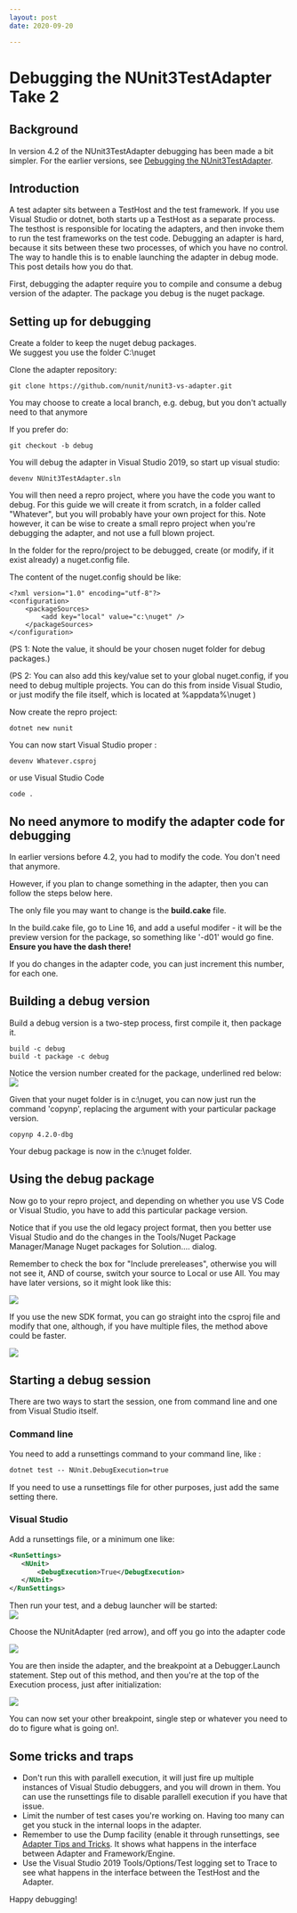```yaml
---
layout: post
date: 2020-09-20

---
```

# Debugging the NUnit3TestAdapter Take 2

## Background

In version 4.2 of the NUnit3TestAdapter debugging has been made a bit simpler.  For the earlier versions, see [Debugging the NUnit3TestAdapter](http://hermit.no/debugging-the-nunit3testadapter/).

## Introduction

A test adapter sits between a TestHost and the test framework.  If you use Visual Studio or dotnet, both starts up a TestHost as a separate process.  The testhost is responsible for locating the adapters, and then invoke them to run the test frameworks on the test code.  Debugging an adapter is hard, because it sits between these two processes, of which you have no control.  The way to handle this is to enable launching the adapter in debug mode.  This post details how you do that.

First, debugging the adapter require you to compile and consume a debug version of the adapter.  The package you debug is the nuget package.


## Setting up for debugging

Create a folder to keep the nuget debug packages.  
We suggest you use the folder C:\nuget

Clone the adapter repository:
```
git clone https://github.com/nunit/nunit3-vs-adapter.git
```

You may choose to create a local branch,  e.g. debug, but you don't actually need to that anymore

If you prefer do:

```
git checkout -b debug
```

You will debug the adapter in Visual Studio 2019, so start up visual studio:

```
devenv NUnit3TestAdapter.sln
```

You will then need a repro project, where you have the code you want to debug.  For this guide we will create it from scratch, in a folder called "Whatever", but you will probably have your own project for this.  Note however, it can be wise to create a small repro project when you're debugging the adapter, and not use a full blown project.

In the folder for the repro/project to be debugged, create (or modify, if it exist already) a nuget.config file.

The content of the nuget.config should be like:
```
<?xml version="1.0" encoding="utf-8"?>
<configuration>    
    <packageSources>    
        <add key="local" value="c:\nuget" />
    </packageSources>
</configuration>
```
(PS 1: Note the value, it should be your chosen nuget folder for debug packages.)

(PS 2: You can also add this key/value set to your global nuget.config, if you need to debug multiple projects. You can do this from inside Visual Studio, or just modify the file itself, which is located at %appdata%\nuget )

Now create the repro project:
```
dotnet new nunit
```

You can now start Visual Studio proper :
```
devenv Whatever.csproj
```
or use Visual Studio Code

```
code .
```

## No need anymore to modify the adapter code for debugging

In earlier versions before 4.2, you had to modify the code.  You don't need that anymore.

However, if you plan to change something in the adapter, then you can follow the steps below here. 

The only file you may want to change is the **build.cake** file.

In the build.cake file, go to Line 16, and add a useful modifer - it will be the preview version for the package, so something like '-d01' would go fine.  
**Ensure you have the dash there!**

If you do changes in the adapter code, you can just increment this number, for each one.

## Building a debug version

Build a debug version is a two-step process, first compile it, then package it.

```
build -c debug
build -t package -c debug
```
Notice the version number created for the package, underlined red below:
![](https://github.com/OsirisTerje/osiristerje.github.io/blob/master/images/packageAdapter.jpg)

Given that your nuget folder is in c:\nuget, you can now just run the command 'copynp', replacing the argument with your particular package version.

```
copynp 4.2.0-dbg
```

Your debug package is now in the c:\nuget folder.

## Using the debug package

Now go to your repro project, and depending on whether you use VS Code or Visual Studio, you have to add this particular package version.  

Notice that if you use the old legacy project format, then you better use Visual Studio and do the changes in the Tools/Nuget Package Manager/Manage Nuget packages for Solution.... dialog.

Remember to check the box for "Include prereleases", otherwise you will not see it, AND of course, switch your source to Local or use All.  You may have later versions, so it might look like this:

![](https://github.com/OsirisTerje/osiristerje.github.io/blob/master/images/UpdatePackage.jpg)

If you use the new SDK format, you can go straight into the csproj file and modify that one, although, if you have multiple files, the method above could be faster.

![](https://github.com/OsirisTerje/osiristerje.github.io/blob/master/images/csproj.jpg)

## Starting a debug session

There are two ways to start the session, one from command line and one from Visual Studio itself.

### Command line

You need to add a runsettings command to your command line, like :
```cmd
dotnet test -- NUnit.DebugExecution=true
```

If you need to use a runsettings file for other purposes, just add the same setting there.

### Visual Studio

Add a runsettings file, or a minimum one like:
```xml
<RunSettings>
   <NUnit>
       <DebugExecution>True</DebugExecution>
   </NUnit>
</RunSettings>
```

Then run your test, and a debug launcher will be started:  
![](https://github.com/OsirisTerje/osiristerje.github.io/blob/master/images/debuglaunch.jpg)

Choose the NUnitAdapter (red arrow), and off you go into the adapter code

![](https://github.com/OsirisTerje/osiristerje.github.io/blob/master/images/debugpoint.png)

You are then inside the adapter, and the breakpoint at a Debugger.Launch  statement. Step out of this method, and then you're at the top of the Execution process, just after initialization:

![](https://github.com/OsirisTerje/osiristerje.github.io/blob/master/images/Executionstart.png)

You can now set your other breakpoint, single step or whatever you need to do to figure what is going on!.

## Some tricks and traps

* Don't run this with parallell execution, it will just fire up multiple instances of Visual Studio debuggers, and you will drown in them.  You can use the runsettings file to disable parallell execution if you have that issue.
* Limit the number of test cases you're working on. Having too many can get you stuck in the internal loops in the adapter. 
* Remember to use the Dump facility (enable it through runsettings, see [Adapter Tips and Tricks](https://github.com/nunit/docs/wiki/Tips-And-Tricks). It shows what happens in the interface between Adapter and Framework/Engine.
* Use the Visual Studio 2019  Tools/Options/Test logging set to Trace to see what happens in the interface between the TestHost and the Adapter.


Happy debugging!
